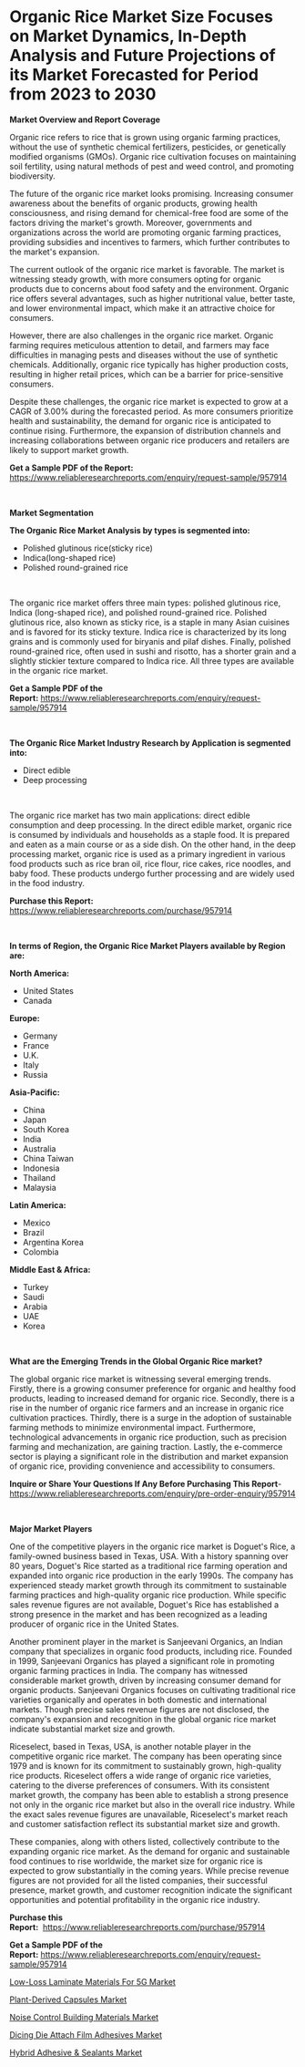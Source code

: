 <p><h1>Organic Rice Market Size Focuses on Market Dynamics, In-Depth Analysis and Future Projections of its Market Forecasted for Period from 2023 to 2030</h1></p><p><strong>Market Overview and Report Coverage</strong></p>
<p><p>Organic rice refers to rice that is grown using organic farming practices, without the use of synthetic chemical fertilizers, pesticides, or genetically modified organisms (GMOs). Organic rice cultivation focuses on maintaining soil fertility, using natural methods of pest and weed control, and promoting biodiversity.</p><p>The future of the organic rice market looks promising. Increasing consumer awareness about the benefits of organic products, growing health consciousness, and rising demand for chemical-free food are some of the factors driving the market's growth. Moreover, governments and organizations across the world are promoting organic farming practices, providing subsidies and incentives to farmers, which further contributes to the market's expansion.</p><p>The current outlook of the organic rice market is favorable. The market is witnessing steady growth, with more consumers opting for organic products due to concerns about food safety and the environment. Organic rice offers several advantages, such as higher nutritional value, better taste, and lower environmental impact, which make it an attractive choice for consumers.</p><p>However, there are also challenges in the organic rice market. Organic farming requires meticulous attention to detail, and farmers may face difficulties in managing pests and diseases without the use of synthetic chemicals. Additionally, organic rice typically has higher production costs, resulting in higher retail prices, which can be a barrier for price-sensitive consumers.</p><p>Despite these challenges, the organic rice market is expected to grow at a CAGR of 3.00% during the forecasted period. As more consumers prioritize health and sustainability, the demand for organic rice is anticipated to continue rising. Furthermore, the expansion of distribution channels and increasing collaborations between organic rice producers and retailers are likely to support market growth.</p></p>
<p><strong>Get a Sample PDF of the Report:</strong> <a href="https://www.reliableresearchreports.com/enquiry/request-sample/957914">https://www.reliableresearchreports.com/enquiry/request-sample/957914</a></p>
<p>&nbsp;</p>
<p><strong>Market Segmentation</strong></p>
<p><strong>The Organic Rice Market Analysis by types is segmented into:</strong></p>
<p><ul><li>Polished glutinous rice(sticky rice)</li><li>Indica(long-shaped rice)</li><li>Polished round-grained rice</li></ul></p>
<p>&nbsp;</p>
<p><p>The organic rice market offers three main types: polished glutinous rice, Indica (long-shaped rice), and polished round-grained rice. Polished glutinous rice, also known as sticky rice, is a staple in many Asian cuisines and is favored for its sticky texture. Indica rice is characterized by its long grains and is commonly used for biryanis and pilaf dishes. Finally, polished round-grained rice, often used in sushi and risotto, has a shorter grain and a slightly stickier texture compared to Indica rice. All three types are available in the organic rice market.</p></p>
<p><strong>Get a Sample PDF of the Report:</strong>&nbsp;<a href="https://www.reliableresearchreports.com/enquiry/request-sample/957914">https://www.reliableresearchreports.com/enquiry/request-sample/957914</a></p>
<p>&nbsp;</p>
<p><strong>The Organic Rice Market Industry Research by Application is segmented into:</strong></p>
<p><ul><li>Direct edible</li><li>Deep processing</li></ul></p>
<p>&nbsp;</p>
<p><p>The organic rice market has two main applications: direct edible consumption and deep processing. In the direct edible market, organic rice is consumed by individuals and households as a staple food. It is prepared and eaten as a main course or as a side dish. On the other hand, in the deep processing market, organic rice is used as a primary ingredient in various food products such as rice bran oil, rice flour, rice cakes, rice noodles, and baby food. These products undergo further processing and are widely used in the food industry.</p></p>
<p><strong>Purchase this Report:</strong>&nbsp; <a href="https://www.reliableresearchreports.com/purchase/957914">https://www.reliableresearchreports.com/purchase/957914</a></p>
<p>&nbsp;</p>
<p><strong>In terms of Region, the Organic Rice Market Players available by Region are:</strong></p>
<p>
    <p> <strong> North America: </strong>
        <ul>
            <li>United States</li>
            <li>Canada</li>
        </ul>
        </p> 
    <p> <strong> Europe: </strong>
        <ul>
            <li>Germany</li>
            <li>France</li>
            <li>U.K.</li>
            <li>Italy</li>
            <li>Russia</li>
        </ul>
        </p> 
    <p> <strong> Asia-Pacific: </strong>
        <ul>
            <li>China</li>
            <li>Japan</li>
            <li>South Korea</li>
            <li>India</li>
            <li>Australia</li>
            <li>China Taiwan</li>
            <li>Indonesia</li>
            <li>Thailand</li>
            <li>Malaysia</li>
        </ul>
        </p> 
    <p> <strong> Latin America: </strong>
        <ul>
            <li>Mexico</li>
            <li>Brazil</li>
            <li>Argentina Korea</li>
            <li>Colombia</li>
        </ul>
        </p> 
    <p> <strong> Middle East & Africa: </strong>
        <ul>
            <li>Turkey</li>
            <li>Saudi</li>
            <li>Arabia</li>
            <li>UAE</li>
            <li>Korea</li>
        </ul>
    </p>
    </p>
<p>&nbsp;</p>
<p><strong>What are the Emerging Trends in the Global Organic Rice market?</strong></p>
<p><p>The global organic rice market is witnessing several emerging trends. Firstly, there is a growing consumer preference for organic and healthy food products, leading to increased demand for organic rice. Secondly, there is a rise in the number of organic rice farmers and an increase in organic rice cultivation practices. Thirdly, there is a surge in the adoption of sustainable farming methods to minimize environmental impact. Furthermore, technological advancements in organic rice production, such as precision farming and mechanization, are gaining traction. Lastly, the e-commerce sector is playing a significant role in the distribution and market expansion of organic rice, providing convenience and accessibility to consumers.</p></p>
<p><strong>Inquire or Share Your Questions If Any Before Purchasing This Report</strong>- <a href="https://www.reliableresearchreports.com/enquiry/pre-order-enquiry/957914">https://www.reliableresearchreports.com/enquiry/pre-order-enquiry/957914</a></p>
<p>&nbsp;</p>
<p><strong>Major Market Players</strong></p>
<p><p>One of the competitive players in the organic rice market is Doguet's Rice, a family-owned business based in Texas, USA. With a history spanning over 80 years, Doguet's Rice started as a traditional rice farming operation and expanded into organic rice production in the early 1990s. The company has experienced steady market growth through its commitment to sustainable farming practices and high-quality organic rice production. While specific sales revenue figures are not available, Doguet's Rice has established a strong presence in the market and has been recognized as a leading producer of organic rice in the United States.</p><p>Another prominent player in the market is Sanjeevani Organics, an Indian company that specializes in organic food products, including rice. Founded in 1999, Sanjeevani Organics has played a significant role in promoting organic farming practices in India. The company has witnessed considerable market growth, driven by increasing consumer demand for organic products. Sanjeevani Organics focuses on cultivating traditional rice varieties organically and operates in both domestic and international markets. Though precise sales revenue figures are not disclosed, the company's expansion and recognition in the global organic rice market indicate substantial market size and growth.</p><p>Riceselect, based in Texas, USA, is another notable player in the competitive organic rice market. The company has been operating since 1979 and is known for its commitment to sustainably grown, high-quality rice products. Riceselect offers a wide range of organic rice varieties, catering to the diverse preferences of consumers. With its consistent market growth, the company has been able to establish a strong presence not only in the organic rice market but also in the overall rice industry. While the exact sales revenue figures are unavailable, Riceselect's market reach and customer satisfaction reflect its substantial market size and growth.</p><p>These companies, along with others listed, collectively contribute to the expanding organic rice market. As the demand for organic and sustainable food continues to rise worldwide, the market size for organic rice is expected to grow substantially in the coming years. While precise revenue figures are not provided for all the listed companies, their successful presence, market growth, and customer recognition indicate the significant opportunities and potential profitability in the organic rice industry.</p></p>
<p><strong>Purchase this Report:</strong>&nbsp;&nbsp;<a href="https://www.reliableresearchreports.com/purchase/957914">https://www.reliableresearchreports.com/purchase/957914</a></p>
<p></p>
<p><strong>Get a Sample PDF of the Report:</strong>&nbsp;<a href="https://www.reliableresearchreports.com/enquiry/request-sample/957914">https://www.reliableresearchreports.com/enquiry/request-sample/957914</a></p>
<p><p><a href="https://medium.com/@karinaokon2662/low-loss-laminate-materials-for-5g-market-outlook-industry-overview-and-forecast-2023-to-2030-55c82233a194">Low-Loss Laminate Materials For 5G Market</a></p><p><a href="https://medium.com/@staceyhilll3626/plant-derived-capsules-market-size-cagr-trends-2024-2030-f43a063c9e30">Plant-Derived Capsules Market</a></p><p><a href="https://medium.com/@ransomjohns101/noise-control-building-materials-market-furnishes-information-on-market-share-market-trends-and-d5cf6b2f9180">Noise Control Building Materials Market</a></p><p><a href="https://medium.com/@eloisadavis6326/dicing-die-attach-film-adhesives-market-furnishes-information-on-market-share-market-trends-and-ec6921ccea90">Dicing Die Attach Film Adhesives Market</a></p><p><a href="https://medium.com/@kavonhansen3626/hybrid-adhesive-sealants-market-size-and-market-trends-complete-industry-overview-2023-to-2030-bba8d64d39c5">Hybrid Adhesive & Sealants Market</a></p></p>